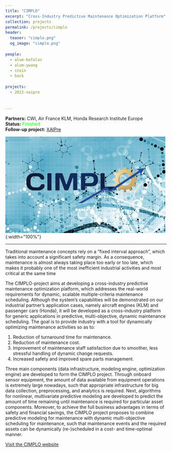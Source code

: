 ```yaml
---
title: "CIMPLO"
excerpt: "Cross-Industry Predictive Maintenance Optimization Platform"
collection: projects
permalink: /projects/cimplo
header:
  teaser: "cimplo.png"
  og_image: "cimplo.png"

people:
  - alum-kefalas
  - alum-ywang
  - stein
  - back

projects:
  - 2022-xaipre


---
```


**Partners:** CWI, Air France KLM, Honda Research Institute Europe  
**Status:** <span style="color:#0F0">Finished</span>  
**Follow-up project:** [XAIPre](/projects/xaipre)

![Banner](../images/cimplo.png){:width="100%"}

---

Traditional maintenance concepts rely on a “fixed interval approach”, which takes into account a significant safety margin. As a consequence, maintenance is almost always taking place too early or too late, which makes it probably one of the most inefficient industrial activities and most critical at the same time

The CIMPLO-project aims at developing a cross-industry predictive maintenance optimization platform, which addresses the real-world requirements for dynamic, scalable multiple-criteria maintenance scheduling. Although the system’s capabilities will be demonstrated on our industrial partner’s application cases, namely aircraft engines (KLM) and passenger cars (Honda), it will be developed as a cross-industry platform for generic applications in predictive, multi-objective, dynamic maintenance scheduling. The goal is to provide industry with a tool for dynamically optimizing maintenance activities so as to:

1. Reduction of turnaround time for maintenance.
2. Reduction of maintenance cost.
3. Improvement of maintenance staff satisfaction due to smoother, less stressful handling of dynamic change requests.
4. Increased safety and improved spare parts management.

Three main components (data infrastructure, modeling engine, optimization engine) are developed to form the CIMPLO project. Through onboard sensor equipment, the amount of data available from equipment operations is extremely large nowadays, such that appropriate infrastructure for big data collection, preprocessing, and analytics is required. Next, algorithms for nonlinear, multivariate predictive modeling are developed to predict the amount of time remaining until maintenance is required for particular asset components. Moreover, to achieve the full business advantages in terms of safety and financial savings, the CIMPLO project proposes to combine predictive modeling for maintenance with dynamic multi-objective scheduling for maintenance, such that maintenance events and the required assets can be dynamically (re-)scheduled in a cost- and time-optimal manner.

[Visit the CIMPLO website](https://cimplo.nl/)
